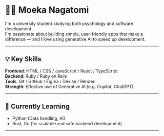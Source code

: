 # 👩‍💻 Moeka Nagatomi

I'm a university student studying both psychology and software development.  
I'm passionate about building simple, user-friendly apps that make a difference — and I love using generative AI to speed up development.

---

## 💡 Key Skills

**Frontend**: HTML / CSS / JavaScript / React / TypeScript  
**Backend**: Ruby / Ruby on Rails  
**Tools**: Git / GitHub / Figma / Devise / Render  
**Strength**: Effective use of Generative AI (e.g. Copilot, ChatGPT)

---

## 🚀 Currently Learning

- Python (Data handling, AI)
- Rust, Go (for scalable and safe backend development)

---


